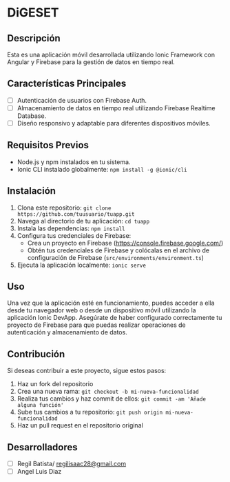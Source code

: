 # DiGESET 

## Descripción
Esta es una aplicación móvil desarrollada utilizando Ionic Framework con Angular y Firebase para la gestión de datos en tiempo real.

## Características Principales
- [ ] Autenticación de usuarios con Firebase Auth.
- [ ] Almacenamiento de datos en tiempo real utilizando Firebase Realtime Database.
- [ ] Diseño responsivo y adaptable para diferentes dispositivos móviles.

## Requisitos Previos
- Node.js y npm instalados en tu sistema.
- Ionic CLI instalado globalmente: `npm install -g @ionic/cli`

## Instalación

1. Clona este repositorio: `git clone https://github.com/tuusuario/tuapp.git`
2. Navega al directorio de tu aplicación: `cd tuapp`
3. Instala las dependencias: `npm install`
4. Configura tus credenciales de Firebase:
   - Crea un proyecto en Firebase (https://console.firebase.google.com/)
   - Obtén tus credenciales de Firebase y colócalas en el archivo de configuración de Firebase (`src/environments/environment.ts`)
5. Ejecuta la aplicación localmente: `ionic serve`

## Uso

Una vez que la aplicación esté en funcionamiento, puedes acceder a ella desde tu navegador web o desde un dispositivo móvil utilizando la aplicación Ionic DevApp. Asegúrate de haber configurado correctamente tu proyecto de Firebase para que puedas realizar operaciones de autenticación y almacenamiento de datos.

## Contribución

Si deseas contribuir a este proyecto, sigue estos pasos:

1. Haz un fork del repositorio
2. Crea una nueva rama: `git checkout -b mi-nueva-funcionalidad`
3. Realiza tus cambios y haz commit de ellos: `git commit -am 'Añade alguna función'`
4. Sube tus cambios a tu repositorio: `git push origin mi-nueva-funcionalidad`
5. Haz un pull request en el repositorio original

## Desarrolladores
- [ ] Regil Batista/ regilisaac28@gmail.com
- [ ] Angel Luis Diaz
